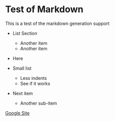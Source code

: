 Test of Markdown
================

This is a test of the markdown generation support

  * List Section
      * Another item
      * Another item
  * Here

 * Small list
   * Less indents
   * See if it works
 * Next item
   * Another sub-item

[Google Site][google]








[google]: www.google.com


